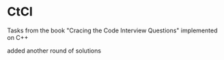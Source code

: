 # CtCI

Tasks from the book "Cracing the Code Interview Questions" implemented on C++

added another round of solutions
